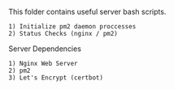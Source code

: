 This folder contains useful server bash scripts.

	1) Initialize pm2 daemon proccesses 
	2) Status Checks (nginx / pm2)


Server Dependencies
	
	1) Nginx Web Server
	2) pm2 
	3) Let's Encrypt (certbot)
